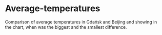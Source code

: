 # Average-temperatures
Comparison of average temperatures in Gdańsk and Beijing  and showing in the chart, when was the biggest and the smallest difference.
